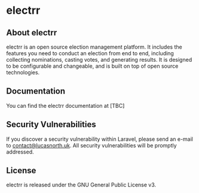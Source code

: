 # electrr

## About electrr

electrr is an open source election management platform. It includes the features you need to conduct an election from end to end, including collecting nominations, casting votes, and generating results. It is designed to be configurable and changeable, and is built on top of open source technologies.

## Documentation

You can find the electrr documentation at [TBC]

## Security Vulnerabilities

If you discover a security vulnerability within Laravel, please send an e-mail to contact@lucasnorth.uk. All security vulnerabilities will be promptly addressed.

## License

electrr is released under the GNU General Public License v3.
